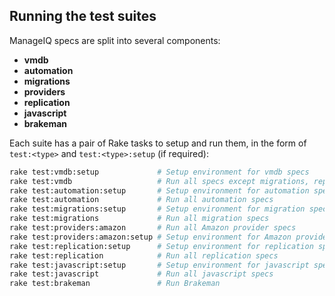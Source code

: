 ## Running the test suites

ManageIQ specs are split into several components:

* **vmdb**
* **automation**
* **migrations**
* **providers**
* **replication**
* **javascript**
* **brakeman**

Each suite has a pair of Rake tasks to setup and run them, in the form of `test:<type>` and
`test:<type>:setup` (if required):

```bash
rake test:vmdb:setup             # Setup environment for vmdb specs
rake test:vmdb                   # Run all specs except migrations, replication, and automation
rake test:automation:setup       # Setup environment for automation specs
rake test:automation             # Run all automation specs
rake test:migrations:setup       # Setup environment for migration specs
rake test:migrations             # Run all migration specs
rake test:providers:amazon       # Run all Amazon provider specs
rake test:providers:amazon:setup # Setup environment for Amazon provider specs
rake test:replication:setup      # Setup environment for replication specs
rake test:replication            # Run all replication specs
rake test:javascript:setup       # Setup environment for javascript specs
rake test:javascript             # Run all javascript specs
rake test:brakeman               # Run Brakeman
```
